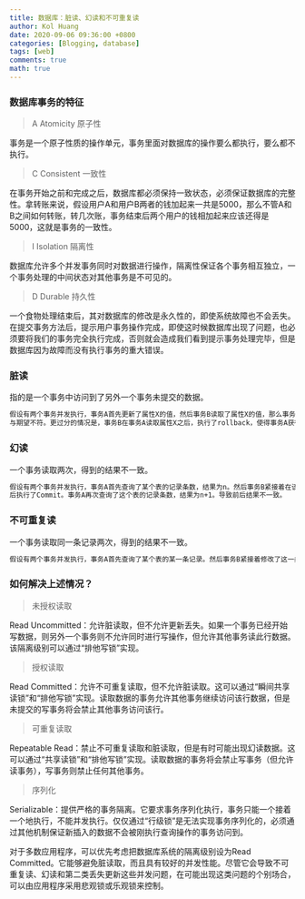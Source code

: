```yaml
---
title: 数据库：脏读、幻读和不可重复读
author: Kol Huang
date: 2020-09-06 09:36:00 +0800
categories: [Blogging, database]
tags: [web]
comments: true
math: true
---
```




### 数据库事务的特征

> A Atomicity 原子性

事务是一个原子性质的操作单元，事务里面对数据库的操作要么都执行，要么都不执行。

> C Consistent 一致性

在事务开始之前和完成之后，数据库都必须保持一致状态，必须保证数据库的完整性。拿转账来说，假设用户A和用户B两者的钱加起来一共是5000，那么不管A和B之间如何转账，转几次账，事务结束后两个用户的钱相加起来应该还得是5000，这就是事务的一致性。

> I Isolation 隔离性

数据库允许多个并发事务同时对数据进行操作，隔离性保证各个事务相互独立，一个事务处理的中间状态对其他事务是不可见的。

> D Durable 持久性

一个食物处理结束后，其对数据库的修改是永久性的，即使系统故障也不会丢失。在提交事务方法后，提示用户事务操作完成，即使这时候数据库出现了问题，也必须要将我们的事务完全执行完成，否则就会造成我们看到提示事务处理完毕，但是数据库因为故障而没有执行事务的重大错误。



### 脏读

指的是一个事务中访问到了另外一个事务未提交的数据。

```markdown
假设有两个事务并发执行，事务A首先更新了属性X的值，然后事务B读取了属性X的值，那么事务B获得了更新后的属性X，这
与期望不符。更过分的情况是，事务B在事务A读取属性X之后，执行了rollback，使得事务A获得的数据是一个无效的数据。
```



### 幻读

一个事务读取两次，得到的结果不一致。

```markdown
假设有两个事务并发执行，事务A首先查询了某个表的记录条数，结果为n。然后事务B紧接着在该表中插入了一条新记录，然
后执行了Commit。事务A再次查询了这个表的记录条数，结果为n+1。导致前后结果不一致。
```



### 不可重复读

一个事务读取同一条记录两次，得到的结果不一致。

```markdown
假设有两个事务并发执行，事务A首先查询了某个表的某一条记录。然后事务B紧接着修改了这一条记录，然后执行了Commit。事务A再次查询了该表的这条记录，导致前后结果不一致。
```





### 如何解决上述情况？

> 未授权读取

Read Uncommitted：允许脏读取，但不允许更新丢失。如果一个事务已经开始写数据，则另外一个事务则不允许同时进行写操作，但允许其他事务读此行数据。该隔离级别可以通过“排他写锁”实现。



> 授权读取

Read Committed：允许不可重复读取，但不允许脏读取。这可以通过“瞬间共享读锁”和“排他写锁”实现。读取数据的事务允许其他事务继续访问该行数据，但是未提交的写事务将会禁止其他事务访问该行。



> 可重复读取

Repeatable Read：禁止不可重复读取和脏读取，但是有时可能出现幻读数据。这可以通过“共享读锁”和“排他写锁”实现。读取数据的事务将会禁止写事务（但允许读事务），写事务则禁止任何其他事务。



> 序列化

Serializable：提供严格的事务隔离。它要求事务序列化执行，事务只能一个接着一个地执行，不能并发执行。仅仅通过“行级锁”是无法实现事务序列化的，必须通过其他机制保证新插入的数据不会被刚执行查询操作的事务访问到。



对于多数应用程序，可以优先考虑把数据库系统的隔离级别设为Read Committed。它能够避免脏读取，而且具有较好的并发性能。尽管它会导致不可重复读、幻读和第二类丢失更新这些并发问题，在可能出现这类问题的个别场合，可以由应用程序采用悲观锁或乐观锁来控制。

